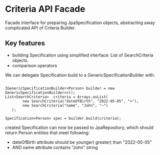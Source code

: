 # Criteria API Facade

Facade interface for preparing JpaSpecification objects, 
abstracting away complicated API of Criteria Builder.

## Key features

- building Specification<T> using simplified interface: List of SearchCriteria objects.
- comparison operators


We can delegate Specification build to a GenericSpecificationBuilder with:
```

IGenericSpecificationBuilder<Person> builder = new GenericSpecificationBuilder<>();
List<SearchCriteria>  criteria = Arrays.asList(
        new SearchCriteria("dateOfBirth", "2022-05-05", ">"),
        new SearchCriteria("name", "John", "~")
   );
   
Specification<Person> spec = builder.build(criteria);

```

created Specification<Person> can now be passed to JpaRepository, 
which should return Person entities that meet following:
- dateOfBirth attribute should be younger( greater) than "2022-05-05"
- AND name attribute contains "John" string